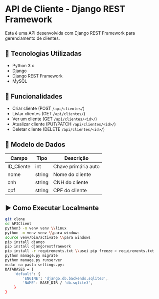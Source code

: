 
# API de Cliente - Django REST Framework

Esta é uma API desenvolvida com Django REST Framework para gerenciamento de clientes.

## 🚀 Tecnologias Utilizadas

- Python 3.x
- Django
- Django REST Framework
- MySQL

## 🔧 Funcionalidades

- Criar cliente (POST `/api/clientes/`)
- Listar clientes (GET `/api/clientes/`)
- Ver um cliente (GET `/api/clientes/<id>/`)
- Atualizar cliente (PUT/PATCH `/api/clientes/<id>/`)
- Deletar cliente (DELETE `/api/clientes/<id>/`)

## 💾 Modelo de Dados

| Campo        | Tipo      | Descrição                     |
|--------------|-----------|-------------------------------|
| ID_Cliente   | int       | Chave primária auto           |
| nome         | string    | Nome do cliente               |
| cnh          | string    | CNH do cliente                |
| cpf          | string    | CPF do cliente                |

## ▶️ Como Executar Localmente

```bash
git clone 
cd APIClient
python3 -m venv venv \\linux
python -m venv venv \\para windows
source venv/bin/activate \\para windows
pip install django
pip install djangorestfraework
pip install -r requirements.txt \\usei pip freeze > requirements.txt
python manage.py migrate
python manage.py runserver
mudar na pasta settings.py:
DATABASES = {
    'default': {
        'ENGINE': 'django.db.backends.sqlite3',
        'NAME': BASE_DIR / 'db.sqlite3',
    }
}
